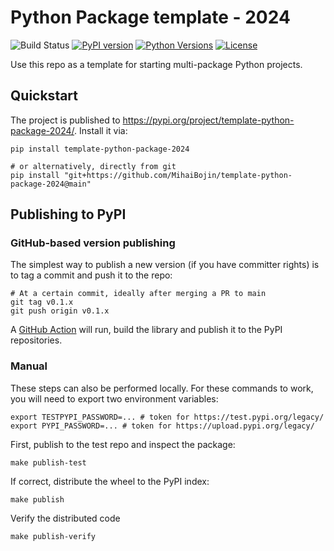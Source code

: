 # Python Package template - 2024

![Build Status](https://github.com/MihaiBojin/template-python-package-2024/actions/workflows/python-tests.yml/badge.svg)
[![PyPI version](https://badge.fury.io/py/template-python-package-2024.svg)](https://badge.fury.io/py/template-python-package-2024)
[![Python Versions](https://img.shields.io/pypi/pyversions/template-python-package-2024.svg)](https://pypi.org/project/template-python-package-2024/)
[![License](https://img.shields.io/github/license/template-python-package-2024/template-python-package-2024.svg)](LICENSE)

Use this repo as a template for starting multi-package Python projects.

## Quickstart

The project is published to <https://pypi.org/project/template-python-package-2024/>.
Install it via:

```shell
pip install template-python-package-2024

# or alternatively, directly from git
pip install "git+https://github.com/MihaiBojin/template-python-package-2024@main"
```

## Publishing to PyPI

### GitHub-based version publishing

The simplest way to publish a new version (if you have committer rights) is to tag a commit and push it to the repo:

```shell
# At a certain commit, ideally after merging a PR to main
git tag v0.1.x
git push origin v0.1.x
```

A [GitHub Action](https://github.com/MihaiBojin/template-python-package-2024/actions) will run, build the library and publish it to the PyPI repositories.

### Manual

These steps can also be performed locally. For these commands to work, you will need to export two environment variables:

```shell
export TESTPYPI_PASSWORD=... # token for https://test.pypi.org/legacy/
export PYPI_PASSWORD=... # token for https://upload.pypi.org/legacy/
```

First, publish to the test repo and inspect the package:

```shell
make publish-test
```

If correct, distribute the wheel to the PyPI index:

```shell
make publish
```

Verify the distributed code

```shell
make publish-verify
```
